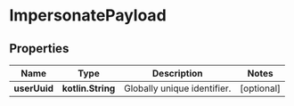 
# ImpersonatePayload

## Properties
Name | Type | Description | Notes
------------ | ------------- | ------------- | -------------
**userUuid** | **kotlin.String** | Globally unique identifier. |  [optional]



